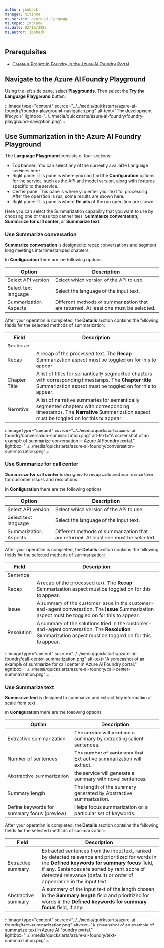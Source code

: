 ```yaml
---
author: jboback
manager: nitinme
ms.service: azure-ai-language
ms.topic: include
ms.date: 02/16/2025
ms.author: jboback
---
```


## Prerequisites

* [Create a Project in Foundry in the Azure AI Foundry Portal](../../../../../ai-studio/how-to/create-projects.md)

## Navigate to the Azure AI Foundry Playground

Using the left side pane, select **Playgrounds**. Then select the **Try the Language Playground** button.

:::image type="content" source="../../media/quickstarts/azure-ai-foundry/foundry-playground-navigation.png" alt-text="The development lifecycle" lightbox="../../media/quickstarts/azure-ai-foundry/foundry-playground-navigation.png":::

## Use Summarization in the Azure AI Foundry Playground

The **Language Playground** consists of four sections:

* Top banner: You can select any of the currently available Language services here.
* Right pane: This pane is where you can find the **Configuration** options for the service, such as the API and model version, along with features specific to the service.
* Center pane: This pane is where you enter your text for processing. After the operation is run, some results are shown here.
* Right pane: This pane is where **Details** of the run operation are shown.

Here you can select the Summarization capability that you want to use by choosing one of these top banner tiles: **Summarize conversation**, **Summarize for call center**, or **Summarize text**.

### Use Summarize conversation

**Summarize conversation** is designed to recap conversations and segment long meetings into timestamped chapters.

In **Configuration** there are the following options:

|Option              |Description                              |
|--------------------|-----------------------------------------|
|Select API version  | Select which version of the API to use.    |
|Select text language| Select the language of the input text.|
|Summarization Aspects| Different methods of summarization that are returned. At least one must be selected.|

After your operation is completed, the **Details** section contains the following fields for the selected methods of summarization:

|Field | Description                |
|------|----------------------------|
|Sentence|
|Recap| A recap of the processed text. The **Recap** Summarization aspect must be toggled on for this to appear.|
|Chapter Title|  A list of titles for semantically segmented chapters with corresponding timestamps. The **Chapter title** Summarization aspect must be toggled on for this to appear.|
|Narrative|  A list of narrative summaries for semantically segmented chapters with corresponding timestamps. The **Narrative** Summarization aspect must be toggled on for this to appear.|

:::image type="content" source="../../media/quickstarts/azure-ai-foundry/conversation-summarization.png" alt-text="A screenshot of an example of summarize conversation in Azure AI Foundry portal." lightbox="../../media/quickstarts/azure-ai-foundry/conversation-summarization.png":::

### Use Summarize for call center

**Summarize for call center** is designed to recap calls and summarize them for customer issues and resolutions.

In **Configuration** there are the following options:

|Option              |Description                              |
|--------------------|-----------------------------------------|
|Select API version  | Select which version of the API to use.    |
|Select text language| Select the language of the input text.|
|Summarization Aspects| Different methods of summarization that are returned. At least one must be selected.|

After your operation is completed, the **Details** section contains the following fields for the selected methods of summarization:

|Field | Description                |
|------|----------------------------|
|Sentence|
|Recap| A recap of the processed text. The **Recap** Summarization aspect must be toggled on for this to appear.|
|Issue|  A summary of the customer issue in the customer-and-agent conversation. The **Issue** Summarization aspect must be toggled on for this to appear.|
|Resolution|  A summary of the solutions tried in the customer-and-agent conversation. The **Resolution** Summarization aspect must be toggled on for this to appear.|

:::image type="content" source="../../media/quickstarts/azure-ai-foundry/call-center-summarization.png" alt-text="A screenshot of an example of summarize for call center in Azure AI Foundry portal." lightbox="../../media/quickstarts/azure-ai-foundry/call-center-summarization.png":::

### Use Summarize text

**Summarize text** is designed to summarize and extract key information at scale from text.

In **Configuration** there are the following options:

|Option              |Description                              |
|--------------------|-----------------------------------------|
|Extractive summarization  |  The service will produce a summary by extracting salient sentences.  |
|Number of sentences| The number of sentences that Extractive summarization will extract.|
|Abstractive summarization| the service will generate a summary with novel sentences.|
|Summary length| The length of the summary generated by Abstractive summarization.|
|Define keywords for summary focus (preview)| Helps focus summarization on a particular set of keywords.|

After your operation is completed, the **Details** section contains the following fields for the selected methods of summarization:

|Field | Description                |
|------|----------------------------|
|Extractive summary| Extracted sentences from the input text, ranked by detected relevance and prioritized for words in the **Defined keywords for summary focus** field, if any. Sentences are sorted by rank score of detected relevance (default) or order of appearance in the input text.|
|Abstractive summary| A summary of the input text of the length chosen in the **Summary length** field and prioritized for words in the **Defined keywords for summary focus** field, if any.|

:::image type="content" source="../../media/quickstarts/azure-ai-foundry/text-summarization.png" alt-text="A screenshot of an example of summarize text in Azure AI Foundry portal." lightbox="../../media/quickstarts/azure-ai-foundry/text-summarization.png":::
